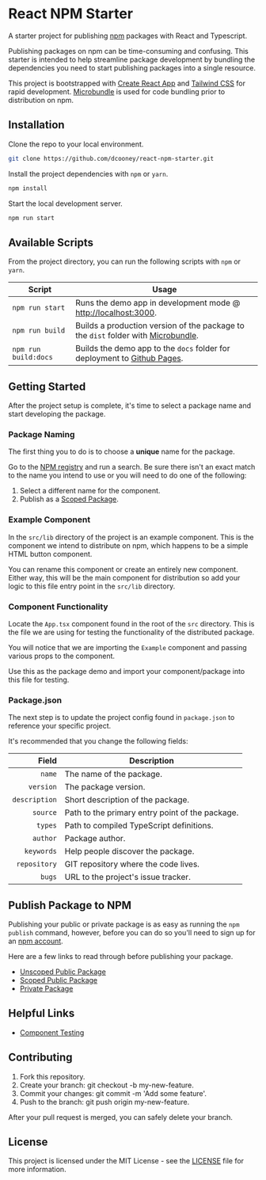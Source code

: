# React NPM Starter

A starter project for publishing [npm](https://www.npmjs.com/) packages with React and Typescript.

Publishing packages on npm can  be time-consuming and confusing. This starter is intended to help streamline package development by bundling the dependencies you need to start publishing packages into a single resource.

This project is bootstrapped with [Create React App](https://github.com/facebook/create-react-app) and [Tailwind CSS](https://tailwindcss.com/) for rapid development. [Microbundle](https://github.com/developit/microbundle) is used for code bundling prior to distribution on npm.

## Installation

Clone the repo to your local environment.

```bash
git clone https://github.com/dcooney/react-npm-starter.git
```

Install the project dependencies with `npm` or `yarn`.

```bash
npm install
```

Start the local development server.

```bash
npm run start
```

## Available Scripts

From the project directory, you can run the following scripts with `npm` or `yarn`.

| Script                | Usage                                                                                                                          |
|---------------------- |------------------------------------------------------------------------------------------------------------------------------- |
| `npm run start`       | Runs the demo app in development mode @ [http://localhost:3000](http://localhost:3000).      |
| `npm run build`       | Builds a production version of the package to the `dist` folder with [Microbundle](https://github.com/developit/microbundle).  |
| `npm run build:docs`  | Builds the demo app to the `docs` folder for deployment to [Github Pages](https://pages.github.com/).      |

## Getting Started

After the project setup is complete, it's time to select a package name and start developing the package.

### Package Naming

The first thing you to do is to choose a **unique** name for the package.

Go to the [NPM registry](https://www.npmjs.com/) and run a search. Be sure there isn't an exact match to the name you intend to use or you will need to do one of the following:

1. Select a different name for the component.
2. Publish as a [Scoped Package](https://docs.npmjs.com/creating-and-publishing-scoped-public-packages).

### Example Component

In the `src/lib` directory of the project is an example component. This is the component we intend to distribute on npm, which happens to be a simple HTML button component.

You can rename this component or create an entirely new component. Either way, this will be the main component for distribution so add your logic to this file entry point in the `src/lib` directory.

### Component Functionality

Locate the `App.tsx` component found in the root of the `src` directory. This is the file we are using for testing the functionality of the distributed package.

You will notice that we are importing the `Example` component and passing various props to the component.

Use this as the package demo and import your component/package into this file for testing.

### Package.json

The next step is to update the project config found in `package.json` to reference your specific project.

It's recommended that you change the following fields:

|         Field  | Description                               |
|--------------: |------------------------------------------ |
| `name`         | The name of the package.                  |
| `version`      | The package version.                      |
| `description`  | Short description of the package.         |
| `source`       | Path to the primary entry point of the package.   |
| `types`        | Path to compiled TypeScript definitions.  |
| `author`       | Package author.                           |
| `keywords`     | Help people discover the package.         |
| `repository`   | GIT repository where the code lives.  |
| `bugs`         | URL to the project's issue tracker.       |

## Publish Package to NPM

Publishing your public or private package is as easy as running the `npm publish` command, however, before you can do so you'll need to sign up for an [npm account](https://www.npmjs.com/signup).

Here are a few links to read through before publishing your package.

- [Unscoped Public Package](https://docs.npmjs.com/creating-and-publishing-unscoped-public-packages)
- [Scoped Public Package](https://docs.npmjs.com/creating-and-publishing-scoped-public-packages)
- [Private Package](https://docs.npmjs.com/creating-and-publishing-private-packages)

## Helpful Links

- [Component Testing](https://github.com/dcooney/react-npm-starter/wiki/Testing)

## Contributing

1. Fork this repository.
2. Create your branch: git checkout -b my-new-feature.
3. Commit your changes: git commit -m 'Add some feature'.
4. Push to the branch: git push origin my-new-feature.

After your pull request is merged, you can safely delete your branch.

## License

This project is licensed under the MIT License - see the [LICENSE](https://github.com/dcooney/react-npm-starter/blob/main/LICENSE) file for more information.
